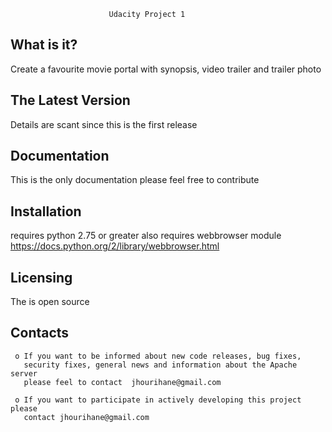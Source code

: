 

                          Udacity Project 1

  What is it?
  -----------
  Create a favourite movie portal with synopsis, video trailer and trailer photo


  The Latest Version
  ------------------
  Details are scant since this is the first release

  Documentation
  -------------
  This is the only documentation
  please feel free to contribute


  Installation
  ------------
  requires python 2.75 or greater
  also requires webbrowser module
  https://docs.python.org/2/library/webbrowser.html


  Licensing
  ---------
  The is open source



  Contacts
  --------

     o If you want to be informed about new code releases, bug fixes,
       security fixes, general news and information about the Apache server
       please feel to contact  jhourihane@gmail.com

     o If you want to participate in actively developing this project please
       contact jhourihane@gmail.com
